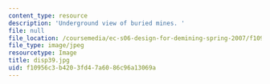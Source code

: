 ```yaml
---
content_type: resource
description: 'Underground view of buried mines. '
file: null
file_location: /coursemedia/ec-s06-design-for-demining-spring-2007/f10956c3b4203fd47a6086c96a13069a_disp39.jpg
file_type: image/jpeg
resourcetype: Image
title: disp39.jpg
uid: f10956c3-b420-3fd4-7a60-86c96a13069a
---
```

